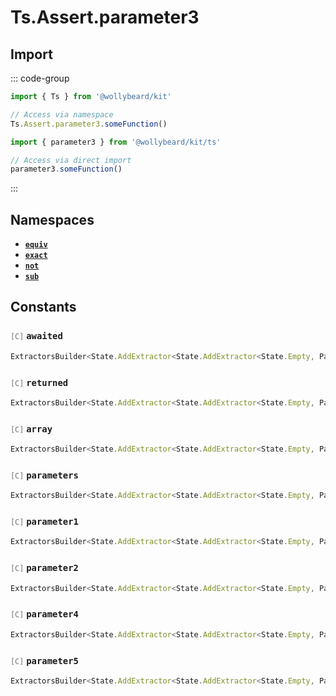 # Ts.Assert.parameter3

## Import

::: code-group

```typescript [Namespace]
import { Ts } from '@wollybeard/kit'

// Access via namespace
Ts.Assert.parameter3.someFunction()
```

```typescript [Barrel]
import { parameter3 } from '@wollybeard/kit/ts'

// Access via direct import
parameter3.someFunction()
```

:::

## Namespaces

- [**`equiv`**](/api/ts/assert/parameter3/equiv)
- [**`exact`**](/api/ts/assert/parameter3/exact)
- [**`not`**](/api/ts/assert/parameter3/not)
- [**`sub`**](/api/ts/assert/parameter3/sub)

## Constants

### <span style="opacity: 0.6; font-weight: normal; font-size: 0.85em;">`[C]`</span> `awaited`

```typescript
ExtractorsBuilder<State.AddExtractor<State.AddExtractor<State.Empty, Parameter3>, Awaited$>>
```

<SourceLink href="https://github.com/jasonkuhrt/kit/blob/main/./src/utils/ts/assert/builder-generated/parameter3/$$.ts#L11" />

### <span style="opacity: 0.6; font-weight: normal; font-size: 0.85em;">`[C]`</span> `returned`

```typescript
ExtractorsBuilder<State.AddExtractor<State.AddExtractor<State.Empty, Parameter3>, Returned>>
```

<SourceLink href="https://github.com/jasonkuhrt/kit/blob/main/./src/utils/ts/assert/builder-generated/parameter3/$$.ts#L12" />

### <span style="opacity: 0.6; font-weight: normal; font-size: 0.85em;">`[C]`</span> `array`

```typescript
ExtractorsBuilder<State.AddExtractor<State.AddExtractor<State.Empty, Parameter3>, ArrayElement>>
```

<SourceLink href="https://github.com/jasonkuhrt/kit/blob/main/./src/utils/ts/assert/builder-generated/parameter3/$$.ts#L13" />

### <span style="opacity: 0.6; font-weight: normal; font-size: 0.85em;">`[C]`</span> `parameters`

```typescript
ExtractorsBuilder<State.AddExtractor<State.AddExtractor<State.Empty, Parameter3>, Parameters$>>
```

<SourceLink href="https://github.com/jasonkuhrt/kit/blob/main/./src/utils/ts/assert/builder-generated/parameter3/$$.ts#L14" />

### <span style="opacity: 0.6; font-weight: normal; font-size: 0.85em;">`[C]`</span> `parameter1`

```typescript
ExtractorsBuilder<State.AddExtractor<State.AddExtractor<State.Empty, Parameter3>, Parameter1>>
```

<SourceLink href="https://github.com/jasonkuhrt/kit/blob/main/./src/utils/ts/assert/builder-generated/parameter3/$$.ts#L15" />

### <span style="opacity: 0.6; font-weight: normal; font-size: 0.85em;">`[C]`</span> `parameter2`

```typescript
ExtractorsBuilder<State.AddExtractor<State.AddExtractor<State.Empty, Parameter3>, Parameter2>>
```

<SourceLink href="https://github.com/jasonkuhrt/kit/blob/main/./src/utils/ts/assert/builder-generated/parameter3/$$.ts#L16" />

### <span style="opacity: 0.6; font-weight: normal; font-size: 0.85em;">`[C]`</span> `parameter4`

```typescript
ExtractorsBuilder<State.AddExtractor<State.AddExtractor<State.Empty, Parameter3>, Parameter4>>
```

<SourceLink href="https://github.com/jasonkuhrt/kit/blob/main/./src/utils/ts/assert/builder-generated/parameter3/$$.ts#L17" />

### <span style="opacity: 0.6; font-weight: normal; font-size: 0.85em;">`[C]`</span> `parameter5`

```typescript
ExtractorsBuilder<State.AddExtractor<State.AddExtractor<State.Empty, Parameter3>, Parameter5>>
```

<SourceLink href="https://github.com/jasonkuhrt/kit/blob/main/./src/utils/ts/assert/builder-generated/parameter3/$$.ts#L18" />
